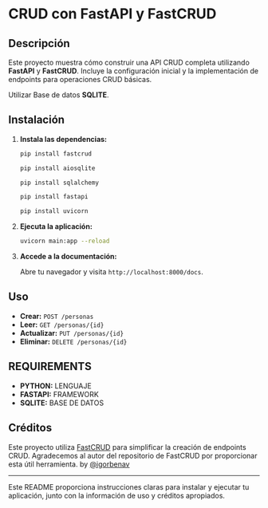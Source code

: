 # CRUD con FastAPI y FastCRUD

## Descripción

Este proyecto muestra cómo construir una API CRUD completa utilizando **FastAPI** y **FastCRUD**. Incluye la configuración inicial y la implementación de endpoints para operaciones CRUD básicas.

Utilizar Base de datos **SQLITE**.

## Instalación

1. **Instala las dependencias:**

   ```bash
   pip install fastcrud
   ```
   ```bash
   pip install aiosqlite
   ```
   ```bash
   pip install sqlalchemy
   ```
   ```bash
   pip install fastapi
   ```
   ```bash
   pip install uvicorn
   ```

2. **Ejecuta la aplicación:**

   ```bash
   uvicorn main:app --reload
   ```

3. **Accede a la documentación:**

   Abre tu navegador y visita `http://localhost:8000/docs`.

## Uso

- **Crear:** `POST /personas`
- **Leer:** `GET /personas/{id}`
- **Actualizar:** `PUT /personas/{id}`
- **Eliminar:** `DELETE /personas/{id}`
  
## REQUIREMENTS

- **PYTHON:** LENGUAJE
- **FASTAPI:** FRAMEWORK
- **SQLITE:** BASE DE DATOS

## Créditos

Este proyecto utiliza [FastCRUD](https://github.com/igorbenav/fastcrud) para simplificar la creación de endpoints CRUD. Agradecemos al autor del repositorio de FastCRUD por proporcionar esta útil herramienta. by [@igorbenav](https://github.com/igorbenav/)

---

Este README proporciona instrucciones claras para instalar y ejecutar tu aplicación, junto con la información de uso y créditos apropiados.
